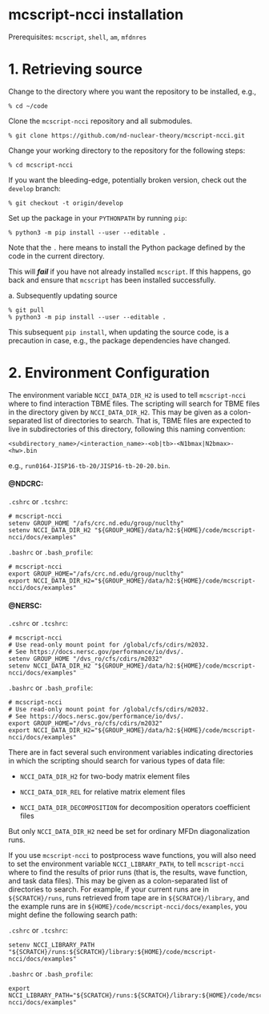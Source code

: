 # mcscript-ncci installation #
Prerequisites: `mcscript`, `shell`, `am`, `mfdnres`

# 1. Retrieving source

  Change to the directory where you want the repository to be installed,
  e.g.,

  ~~~~~~~~~~~~~~~~
  % cd ~/code
  ~~~~~~~~~~~~~~~~

  Clone the `mcscript-ncci` repository and all submodules.

  ~~~~~~~~~~~~~~~~~~~~~~~~~~~~~~~~~~~~~~~~~~~~~~~~~~~~~~~~~~~~~~~~
  % git clone https://github.com/nd-nuclear-theory/mcscript-ncci.git
  ~~~~~~~~~~~~~~~~~~~~~~~~~~~~~~~~~~~~~~~~~~~~~~~~~~~~~~~~~~~~~~~~

  Change your working directory to the repository for the following steps:

  ~~~~~~~~~~~~~~~~~~~~~~~~~~~~~~~~
  % cd mcscript-ncci
  ~~~~~~~~~~~~~~~~~~~~~~~~~~~~~~~~

  If you want the bleeding-edge, potentially broken version, check out the
  `develop` branch:

  ~~~~~~~~~~~~~~~~~~~~~~~~~~~~~~~~
  % git checkout -t origin/develop
  ~~~~~~~~~~~~~~~~~~~~~~~~~~~~~~~~

  Set up the package in your `PYTHONPATH` by running `pip`:

  ~~~~~~~~~~~~~~~~~~~~~~~~~~~~~~~~~~~~~~~~~~~~~~~~~~~~~~~~~~~~~~~~
  % python3 -m pip install --user --editable .
  ~~~~~~~~~~~~~~~~~~~~~~~~~~~~~~~~~~~~~~~~~~~~~~~~~~~~~~~~~~~~~~~~

  Note that the `.` here means to install the Python package defined by the code
  in the current directory.

  This will ***fail*** if you have not already installed `mcscript`. If this
  happens, go back and ensure that `mcscript` has been installed successfully.

  a. Subsequently updating source

  ~~~~~~~~~~~~~~~~
  % git pull
  % python3 -m pip install --user --editable .
  ~~~~~~~~~~~~~~~~

  This subsequent `pip install`, when updating the source code, is a precaution
  in case, e.g., the package dependencies have changed.

# 2. Environment Configuration

  The environment variable `NCCI_DATA_DIR_H2` is used to tell `mcscript-ncci`
  where to find interaction TBME files.  The scripting will search for TBME
  files in the directory given by `NCCI_DATA_DIR_H2`.  This may be given as a
  colon-separated list of directories to search.  That is, TBME files are
  expected to live in subdirectories of this directory, following this naming
  convention:

  ~~~~~~~~~~~~~~~~~~~~~~~~~~~~~~~~~~~~~~~~~~~~~~~~~~~~~~~~~~~~~~~~
  <subdirectory_name>/<interaction_name>-<ob|tb>-<N1bmax|N2bmax>-<hw>.bin
  ~~~~~~~~~~~~~~~~~~~~~~~~~~~~~~~~~~~~~~~~~~~~~~~~~~~~~~~~~~~~~~~~

  e.g., ```run0164-JISP16-tb-20/JISP16-tb-20-20.bin```.

  #### @NDCRC: ####
  `.cshrc` or `.tcshrc`:
  ~~~~~~~~~~~~~~~~~~~~~~~~~~~~~~~~~~~~~~~~~~~~~~~~~~~~~~~~~~~~~~~~
  # mcscript-ncci
  setenv GROUP_HOME "/afs/crc.nd.edu/group/nuclthy"
  setenv NCCI_DATA_DIR_H2 "${GROUP_HOME}/data/h2:${HOME}/code/mcscript-ncci/docs/examples"
  ~~~~~~~~~~~~~~~~~~~~~~~~~~~~~~~~~~~~~~~~~~~~~~~~~~~~~~~~~~~~~~~~

  `.bashrc` or `.bash_profile`:
  ~~~~~~~~~~~~~~~~~~~~~~~~~~~~~~~~~~~~~~~~~~~~~~~~~~~~~~~~~~~~~~~~
  # mcscript-ncci
  export GROUP_HOME="/afs/crc.nd.edu/group/nuclthy"
  export NCCI_DATA_DIR_H2="${GROUP_HOME}/data/h2:${HOME}/code/mcscript-ncci/docs/examples"
  ~~~~~~~~~~~~~~~~~~~~~~~~~~~~~~~~~~~~~~~~~~~~~~~~~~~~~~~~~~~~~~~~

  #### @NERSC: ####
  `.cshrc` or `.tcshrc`:
  ~~~~~~~~~~~~~~~~~~~~~~~~~~~~~~~~~~~~~~~~~~~~~~~~~~~~~~~~~~~~~~~~
  # mcscript-ncci
  # Use read-only mount point for /global/cfs/cdirs/m2032.
  # See https://docs.nersc.gov/performance/io/dvs/.
  setenv GROUP_HOME "/dvs_ro/cfs/cdirs/m2032"
  setenv NCCI_DATA_DIR_H2 "${GROUP_HOME}/data/h2:${HOME}/code/mcscript-ncci/docs/examples"
  ~~~~~~~~~~~~~~~~~~~~~~~~~~~~~~~~~~~~~~~~~~~~~~~~~~~~~~~~~~~~~~~~

  `.bashrc` or `.bash_profile`:
  ~~~~~~~~~~~~~~~~~~~~~~~~~~~~~~~~~~~~~~~~~~~~~~~~~~~~~~~~~~~~~~~~
  # mcscript-ncci
  # Use read-only mount point for /global/cfs/cdirs/m2032.
  # See https://docs.nersc.gov/performance/io/dvs/.
  export GROUP_HOME="/dvs_ro/cfs/cdirs/m2032"
  export NCCI_DATA_DIR_H2="${GROUP_HOME}/data/h2:${HOME}/code/mcscript-ncci/docs/examples"
  ~~~~~~~~~~~~~~~~~~~~~~~~~~~~~~~~~~~~~~~~~~~~~~~~~~~~~~~~~~~~~~~~

  There are in fact several such environment variables indicating directories in
  which the scripting should search for various types of data file:

  * `NCCI_DATA_DIR_H2` for two-body matrix element files

  * `NCCI_DATA_DIR_REL` for relative matrix element files

  * `NCCI_DATA_DIR_DECOMPOSITION` for decomposition operators coefficient files

  But only `NCCI_DATA_DIR_H2` need be set for ordinary MFDn diagonalization runs.

  If you use `mcscript-ncci` to postprocess wave functions, you will also need
  to set the environment variable `NCCI_LIBRARY_PATH`, to tell `mcscript-ncci`
  where to find the results of prior runs (that is, the results, wave function,
  and task data files).  This may be given as a colon-separated list of
  directories to search.  For example, if your current runs are in
  `${SCRATCH}/runs`, runs retrieved from tape are in `${SCRATCH}/library`, and
  the example runs are in `${HOME}/code/mcscript-ncci/docs/examples`, you might
  define the following search path:

  `.cshrc` or `.tcshrc`:
  ~~~~~~~~~~~~~~~~~~~~~~~~~~~~~~~~~~~~~~~~~~~~~~~~~~~~~~~~~~~~~~~~
  setenv NCCI_LIBRARY_PATH "${SCRATCH}/runs:${SCRATCH}/library:${HOME}/code/mcscript-ncci/docs/examples"
  ~~~~~~~~~~~~~~~~~~~~~~~~~~~~~~~~~~~~~~~~~~~~~~~~~~~~~~~~~~~~~~~~

  `.bashrc` or `.bash_profile`:
  ~~~~~~~~~~~~~~~~~~~~~~~~~~~~~~~~~~~~~~~~~~~~~~~~~~~~~~~~~~~~~~~~
  export NCCI_LIBRARY_PATH="${SCRATCH}/runs:${SCRATCH}/library:${HOME}/code/mcscript-ncci/docs/examples"
  ~~~~~~~~~~~~~~~~~~~~~~~~~~~~~~~~~~~~~~~~~~~~~~~~~~~~~~~~~~~~~~~~
